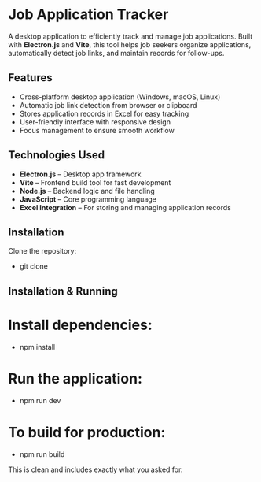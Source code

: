 # Job Application Tracker

A desktop application to efficiently track and manage job applications. Built with **Electron.js** and **Vite**, this tool helps job seekers organize applications, automatically detect job links, and maintain records for follow-ups.

## Features
- Cross-platform desktop application (Windows, macOS, Linux)  
- Automatic job link detection from browser or clipboard  
- Stores application records in Excel for easy tracking  
- User-friendly interface with responsive design  
- Focus management to ensure smooth workflow  

## Technologies Used
- **Electron.js** – Desktop app framework  
- **Vite** – Frontend build tool for fast development  
- **Node.js** – Backend logic and file handling  
- **JavaScript** – Core programming language  
- **Excel Integration** – For storing and managing application records  

## Installation
Clone the repository:  
- git clone <repository-url>

## Installation & Running

# Install dependencies:
- npm install

# Run the application:
- npm run dev

# To build for production:
- npm run build


This is clean and includes exactly what you asked for.
